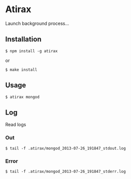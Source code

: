# Atirax

Launch background process...

## Installation

    $ npm install -g atirax

or

    $ make install


## Usage

    $ atirax mongod

## Log

Read logs

### Out

    $ tail -f .atirax/mongod_2013-07-26_191847_stdout.log

### Error
    $ tail -f .atirax/mongod_2013-07-26_191847_stderr.log
